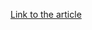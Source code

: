 [Link to the article](https://www.welivesecurity.com/en/we-live-progress/ai-workplace-good-bad-algorithmic/)
